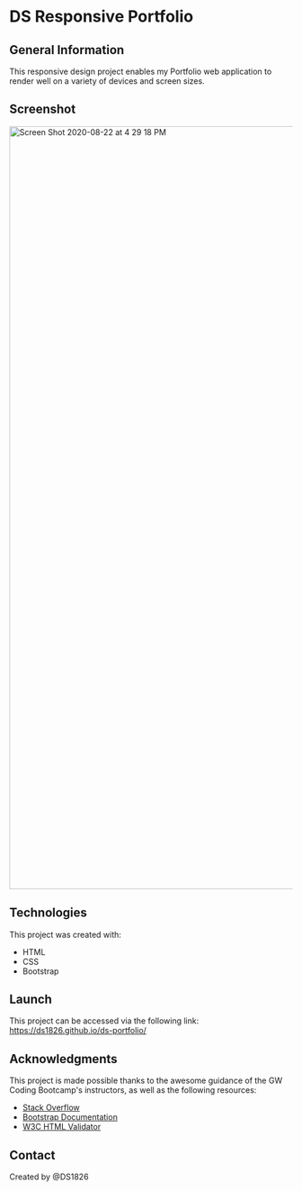 # DS Responsive Portfolio

## General Information
This responsive design project enables my Portfolio web application to render well on a variety of devices and screen sizes. 

## Screenshot
<img width="1355" alt="Screen Shot 2020-08-22 at 4 29 18 PM" src="https://user-images.githubusercontent.com/67653440/90965283-c20ac580-e494-11ea-9458-5ba1713f48f3.png">

## Technologies
This project was created with: 
* HTML
* CSS
* Bootstrap 

## Launch
This project can be accessed via the following link: https://ds1826.github.io/ds-portfolio/

## Acknowledgments
This project is made possible thanks to the awesome guidance of the GW Coding Bootcamp's instructors, as well as the following resources:

* [Stack Overflow](https://stackoverflow.com/)
* [Bootstrap Documentation](https://getbootstrap.com/)
* [W3C HTML Validator](https://validator.w3.org/)

## Contact
Created by @DS1826
